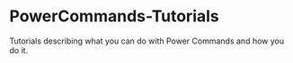 # PowerCommands-Tutorials
Tutorials describing what you can do with Power Commands and how you do it.
